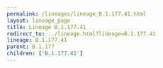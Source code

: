 ```yaml
---
permalink: /lineages/lineage_B.1.177.41.html
layout: lineage_page
title: Lineage B.1.177.41
redirect_to: ../lineage.html?lineage=B.1.177.41
lineage: B.1.177.41
parent: B.1.177
children: ['B.1.177.41']
---
```

